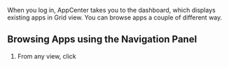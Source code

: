 When you log in, AppCenter takes you to the dashboard, which displays existing apps in Grid view. You can browse apps a couple of different way.

## Browsing Apps using the Navigation Panel

1. From any view, click 

